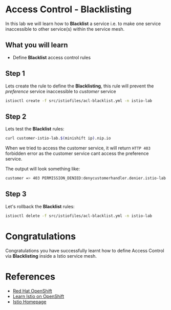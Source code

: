 # Access Control - Blacklisting

In this lab we will learn how to **Blacklist** a service i.e. to make one service inaccessible to other service(s) within the service mesh.

## What you will learn

* Define **Blacklist** access control rules

## Step 1

Lets create the rule to define the **Blacklisting**,  this rule will prevent the _preference_ service inaccessible to _customer_ service 

```sh
istioctl create -f src/istiofiles/acl-blacklist.yml -n istio-lab
```
## Step 2

Lets test the **Blacklist** rules:

```sh
curl customer-istio-lab.$(minishift ip).nip.io
```

When we tried to access the customer service, it will return `HTTP 403` forbidden error as the customer service cant access the preference service.   

The output will look something like:

```sh 
customer => 403 PERMISSION_DENIED:denycustomerhandler.denier.istio-lab:Not allowed
```

## Step 3

Let's rollback the **Blacklist** rules:

```sh
istioctl delete -f src/istiofiles/acl-blacklist.yml -n istio-lab
``` 

# Congratulations

Congratulations you have successfully learnt how to define Access Control via **Blacklisting** inside a Istio service mesh.

# References

* [Red Hat OpenShift](https://openshift.com)
* [Learn Istio on OpenShift](https://learn.openshift.com/servicemesh)
* [Istio Homepage](https://istio.io)

